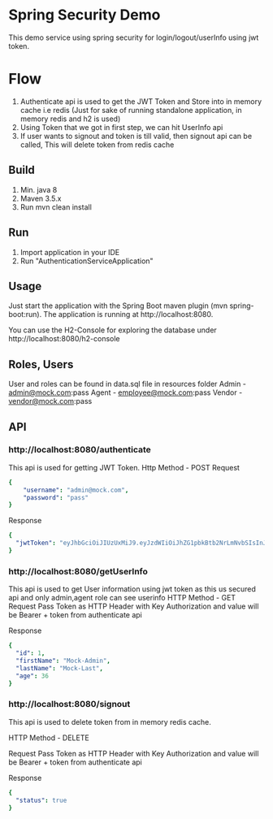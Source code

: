 # Spring Security Demo

This demo service using spring security for login/logout/userInfo using jwt token.

# Flow

1. Authenticate api is used to get the JWT Token and Store into in memory cache i.e redis
   (Just for sake of running standalone application, in memory redis and h2 is used)
2. Using Token that we got in first step, we can hit UserInfo api
3. If user wants to signout and token is till valid, then signout api can be called, This will delete token from redis cache


## Build

1. Min. java 8
2. Maven 3.5.x
3. Run mvn clean install


## Run

1. Import application in your IDE
2. Run "AuthenticationServiceApplication"

## Usage

Just start the application with the Spring Boot maven plugin (mvn spring-boot:run). The application is running at http://localhost:8080.

You can use the H2-Console for exploring the database under http://localhost:8080/h2-console

## Roles, Users
User and roles can be found in data.sql file in resources folder
Admin - admin@mock.com:pass
Agent - employee@mock.com:pass
Vendor - vendor@mock.com:pass

## API
### http://localhost:8080/authenticate
 This api is used for getting JWT Token.
 Http Method - POST 
 Request
```yaml
{
    "username": "admin@mock.com",
    "password": "pass"
}
```
 Response
```yaml
{
  "jwtToken": "eyJhbGciOiJIUzUxMiJ9.eyJzdWIiOiJhZG1pbkBtb2NrLmNvbSIsInJvbGVzIjpbImFkbWluIl0sImlhdCI6MTYzOTY1MjM2MCwiZXhwIjoxNjM5NjUyNDIwfQ.7UXsC4XlP75lxxLLbYqb8dmLaBri3vuZxegSiGrng71v3Ctlgn3OJbtLGH1MkoMiAfAJvaXhdIdE3aZchHdpXQ"
}
```
### http://localhost:8080/getUserInfo
  This api is used to get User information using jwt token as this us secured api and only admin,agent role can see userinfo
  HTTP Method  - GET 
Request
Pass Token as HTTP Header with Key Authorization and value will be Bearer + token from authenticate api

Response
```yaml
{
  "id": 1,
  "firstName": "Mock-Admin",
  "lastName": "Mock-Last",
  "age": 36
}
```
### http://localhost:8080/signout
This api is used to delete token from in memory redis cache.

HTTP Method - DELETE

Request
Pass Token as HTTP Header with Key Authorization and value will be Bearer + token from authenticate api

Response
```yaml
{
  "status": true
}
```